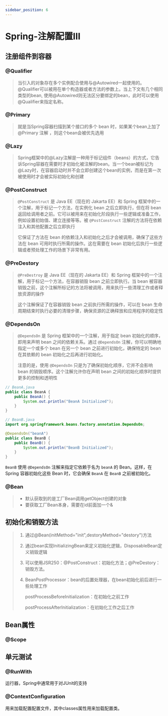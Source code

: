 ```yaml
---
sidebar_position: 6
---
```


# Spring-注解配置Ⅲ

## 注册组件到容器

### @Qualifier

> 当引入的对象存在多个实例配合使用与@Autowired一起使用的。@Qualifier可以被用在单个构造器或者方法的参数上。当上下文有几个相同类型的bean, 使用@Autowired则无法区分要绑定的bean，此时可以使用@Qualifier来指定名称。

### @Primary

> 就是当Spring容器扫描到某个接口的多个 bean 时，如果某个bean上加了@Primary 注解 ，则这个bean会被优先选用

### @Lazy

> Spring框架中的@Lazy注解是一种用于标记组件（beans）的方式，它告诉Spring容器在需要时才初始化被注解的bean。当一个bean被标记为@Lazy时，在容器启动时并不会立即创建这个bean的实例，而是在第一次被使用时才会被实际初始化和创建

### @PostConstruct

> `@PostConstruct` 是 Java EE（现在的 Jakarta EE）和 Spring 框架中的一个注解，用于标记一个方法，在实例化 bean 之后立即执行，但在将 bean 返回给调用者之前。它可以被用来在初始化阶段执行一些逻辑或准备工作，例如设置初始值、建立连接等等。被 `@PostConstruct` 注解的方法将在依赖注入和其他配置之后立即执行
>
> 它保证了方法在 bean 的依赖注入和初始化之后才会被调用，确保了这些方法在 bean 可用时执行所需的操作。这在需要在 bean 初始化后执行一些逻辑或者预处理工作的场景下非常有用。

### @PreDestory

> `@PreDestroy` 是 Java EE（现在的 Jakarta EE）和 Spring 框架中的一个注解，用于标记一个方法，在容器销毁 bean 之前立即执行。当 bean 被容器销毁之前，这个注解所标记的方法将被调用，用来执行一些清理工作或者释放资源的操作
>
> 这个注解保证了在容器销毁 bean 之前执行所需的操作，可以在 bean 生命周期结束时执行必要的清理步骤，确保资源的正确释放和应用程序的稳定性

### @DependsOn

> `@DependsOn` 是 Spring 框架中的一个注解，用于指定 bean 初始化的顺序，即用来声明 bean 之间的依赖关系。通过 `@DependsOn` 注解，你可以明确地指定一个或多个 bean 在另一个 bean 之前进行初始化，确保特定的 bean 在其依赖的 bean 初始化之后再进行初始化。
>
> 注意的是，使用 `@DependsOn` 只是为了确保初始化顺序，它并不会影响 bean 的销毁顺序。这个注解允许你在声明 bean 之间的初始化顺序时提供更多的控制和透明性

```java
// BeanA.java
public class BeanA {
    public BeanA() {
        System.out.println("BeanA Initialized");
    }
}

// BeanB.java
import org.springframework.beans.factory.annotation.DependsOn;

@DependsOn("beanA")
public class BeanB {
    public BeanB() {
        System.out.println("BeanB Initialized");
    }
}

```

`BeanB` 使用 `@DependsOn` 注解来指定它依赖于名为 `beanA` 的 Bean。这样，在 Spring 容器初始化这些 Bean 时，它会确保 `BeanA` 在 `BeanB` 之前被初始化。

### @Bean

> - 默认获取到的是工厂Bean调用getObject创建的对象
> - 要获取工厂Bean本身，需要在id前面加一个&

## 初始化和销毁方法

> 1. 通过@Bean(initMethod="init",destoryMethod="destory")方法
>
> 2. 通过bean实现InitializingBean来定义初始化逻辑，DisposableBean定义销毁逻辑
>
> 3. 可以使用JSR250：@PostConstruct：初始化方法；@PreDestory：销毁方法。
>
> 4. BeanPostProcessor：bean的后置处理器，在bean初始化前后进行一些处理工作
>
>    postProcessBeforeInitialization：在初始化之前工作
>
>    postProcessAfterInitialization：在初始化工作之后工作

## Bean属性

### @Scope

## 单元测试

### @RunWith

运行器，Spring中通常用于对JUnit的支持

### @ContextConfiguration

用来加载配置配置文件，其中classes属性用来加载配置类。
